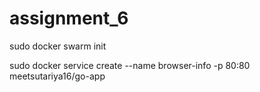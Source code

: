 # assignment_6

sudo docker swarm init

sudo docker service create --name browser-info -p 80:80 meetsutariya16/go-app
